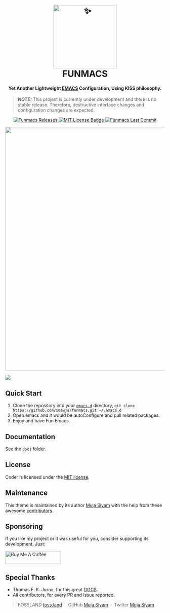 <!---------------------------------------------- START ------------------------------------------------->
<!-- LOGO -->
<h1 align="center">
  <br>
  <a href="#"><img src="https://raw.githubusercontent.com/xmawja/funmacs/main/assets/img/logo.png" alt="✨" width="200"></a>
  <br>
  FUNMACS
  <br>
</h1>
<!-- DISCRIPTION -->
<h4 align="center">Yet Another Lightweight <a href="https://www.gnu.org/software/emacs/" target="_blank">EMACS</a> Configuration, Using KISS philosophy.</h4>

> **_NOTE:_**  This project is currently under development and there is no stable release. Therefore, destructive interface changes and configuration changes are expected.

<p align="center">
  <p align="center">
    <a href="#">
      <img src="https://img.shields.io/github/v/release/xmawja/funmacs?include_prereleases" alt="Funmacs Releases">
    </a>
    <a href="https://github.com/xmawja/funmacs/blob/main/LICENSE">
	<img src="https://img.shields.io/github/license/xmawja/funmacs" alt="MIT License Badge">
    </a>
    <a href="https://github.com/xmawja/funmacs/blob/main/LICENSE">
	<img src="https://img.shields.io/github/last-commit/xmawja/funmacs" alt="Funmacs Last Commit">
    </a>
  </p>

  <p align="center">
    <a href="https://github.com/xmawja/funmacs">
      <img src="https://raw.githubusercontent.com/xmawja/funmacs/main/assets/img/screenshot.png" alt="Funmcs Logo" width="1366px" height="768px">
    </a>
  </p>
</p>

![](images/screenshot.png)

<!---------------------------------------------- HOW TO USE -------------------------------------------->
## Quick Start

1. Clone the repository into your [`emacs.d`](docs/install.md) directory,
`git clone https://github.com/xmawja/funmacs.git ~/.emacs.d`
2. Open emacs and it would be autoConfigure and pull related packages.
3. Enjoy and have Fun Emacs.

## Documentation

See the [`docs`](docs/configuration.md) folder.

<!---------------------------------------------- LICENCE ---------------------------------------------->
## License

Coder is licensed under the [MIT license](https://github.com/xmawja/funmacs/blob/main/LICENSE).

## Maintenance

This theme is maintained by its author [Muja Siyam](https://github.com/xmawja) with the help from these awesome [contributors](CONTRIBUTORS.md).

<!---------------------------------------------- SUPPORT ---------------------------------------------->
## Sponsoring

If you like my project or it was useful for you, consider supporting its development. Just:

<a href="https://www.buymeacoffee.com/xmawja" target="_blank"><img src="https://cdn.buymeacoffee.com/buttons/default-green.png" alt="Buy Me A Coffee" height="41" width="174"></a>
<!---------------------------------------------- CREADITS --------------------------------------------->
## Special Thanks

-   Thomas F. K. Jorna, for this great [DOCS](https://emacsdocs.org/).
-   All contributors, for every PR and Issue reported.

<!---------------------------------------------- MEDIA LINKS ------------------------------------------>
> FOSSLAND [foss.land](https://www.foss.land) &nbsp;&middot;&nbsp;
> GitHub [Muja Siyam](https://github.com/xmawja) &nbsp;&middot;&nbsp;
> Twitter [Muja Siyam](https://twitter.com/xmawja)
<!---------------------------------------------- END -------------------------------------------------->
